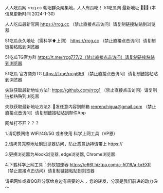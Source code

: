 人人吃瓜网 rrcg.cc 朝阳群众聚集地，人人有瓜吃！
51吃瓜网 最新地址 🍉🍉🍉 (本信息更新时间 2024-1-30)

人人吃瓜最新官网 https://rrcg.cc （禁止直接点击访问）请复制链接粘贴到浏览器

51吃瓜永久地址（需科学⬆️上网） https://rrcg.cc （禁止直接点击访问）请复制链接粘贴到浏览器

51吃瓜TG官方群 https://t.me/rrcg777/2（禁止直接点击访问）请复制链接粘贴到浏览器

51吃瓜 官方商务TG https://t.me/rrcg666 （禁止直接点击访问）请复制链接粘贴到浏览器

失联获取最新地址方法1: https://github.com/rrcg1 （禁止直接点击访问）请复制链接粘贴到浏览器

失联获取最新地址方法2: 📧发任意内容到邮箱 renrenchigua@gmail.com （禁止直接点击访问）请复制链接粘贴到邮件App

网址打不开？？？

1.请切换网络 WIFI/4G/5G 或者使用 科学上网工具（VP恩）

2.请拷贝完整地址到浏览器访问，防止恶意劫持请带上 https://

3.更换浏览器为Alook浏览器, edge浏览器, Chrome浏览器

4.下载科学上网工具：蚂蚁加速器 https://e66f.hiztpa.com/c-5016/a-brEXR （禁止直接点击访问）请复制链接粘贴到浏览器

请把网址或者QQ群分享给身边有需要的人 ，您的转发、分享是我们前进的动力😘～
